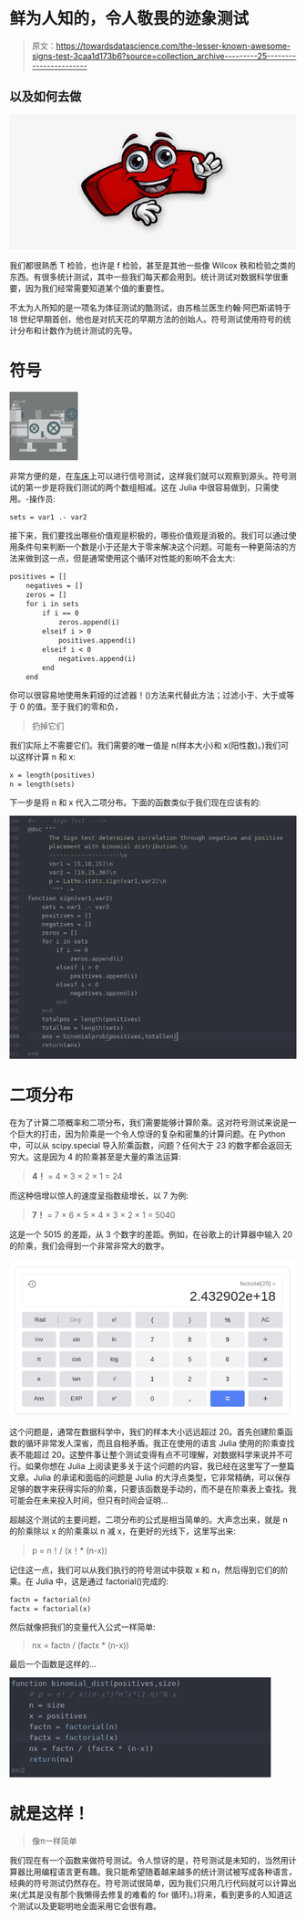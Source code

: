 # 鲜为人知的，令人敬畏的迹象测试

> 原文：<https://towardsdatascience.com/the-lesser-known-awesome-signs-test-3caa1d173b6?source=collection_archive---------25----------------------->

## 以及如何去做

![](img/3d809c2a13d564522e83a98de68a70d8.png)

我们都很熟悉 T 检验，也许是 f 检验，甚至是其他一些像 Wilcox 秩和检验之类的东西。有很多统计测试，其中一些我们每天都会用到。统计测试对数据科学很重要，因为我们经常需要知道某个值的重要性。

不太为人所知的是一项名为体征测试的酷测试，由苏格兰医生约翰·阿巴斯诺特于 18 世纪早期首创，他也是对抗天花的早期方法的创始人。符号测试使用符号的统计分布和计数作为统计测试的先导。

# 符号

![](img/f3045f4740dd7eaae0733480262adc30.png)

非常方便的是，在[车床](https://github.com/emmettgb/Lathe.jl)上可以进行信号测试，这样我们就可以观察到源头。符号测试的第一步是将我们测试的两个数组相减。这在 Julia 中很容易做到，只需使用。-操作员:

```
sets = var1 .- var2
```

接下来，我们要找出哪些价值观是积极的，哪些价值观是消极的。我们可以通过使用条件句来判断一个数是小于还是大于零来解决这个问题。可能有一种更简洁的方法来做到这一点，但是通常使用这个循环对性能的影响不会太大:

```
positives = []
    negatives = []
    zeros = []
    for i in sets
        if i == 0
            zeros.append(i)
        elseif i > 0
            positives.append(i)
        elseif i < 0
            negatives.append(i)
        end
    end
```

你可以很容易地使用朱莉娅的过滤器！()方法来代替此方法；过滤小于、大于或等于 0 的值。至于我们的零和负，

> 扔掉它们

我们实际上不需要它们。我们需要的唯一值是 n(样本大小)和 x(阳性数)。)我们可以这样计算 n 和 x:

```
x = length(positives)
n = length(sets)
```

下一步是将 n 和 x 代入二项分布。下面的函数类似于我们现在应该有的:

![](img/bd4fcd051228581f56a9af99f88ee4e5.png)

# 二项分布

在为了计算二项概率和二项分布，我们需要能够计算阶乘。这对符号测试来说是一个巨大的打击，因为阶乘是一个令人惊讶的复杂和密集的计算问题。在 Python 中，可以从 scipy.special 导入阶乘函数，问题？任何大于 23 的数字都会返回无穷大。这是因为 4 的阶乘甚至是大量的乘法运算:

> **4！** = 4 × 3 × 2 × 1 = 24

而这种倍增以惊人的速度呈指数级增长，以 7 为例:

> **7！** = 7 × 6 × 5 × 4 × 3 × 2 × 1 = 5040

这是一个 5015 的差距，从 3 个数字的差距。例如，在谷歌上的计算器中输入 20 的阶乘，我们会得到一个非常非常大的数字。

![](img/a9d971871e89df3d0752f516eb4167fd.png)

这个问题是，通常在数据科学中，我们的样本大小远远超过 20。首先创建阶乘函数的循环非常发人深省，而且自相矛盾。我正在使用的语言 Julia 使用的阶乘查找表不能超过 20。这整件事让整个测试变得有点不可理解，对数据科学来说并不可行。如果你想在 Julia 上阅读更多关于这个问题的内容，我已经在这里写了一整篇文章。Julia 的承诺和面临的问题是 Julia 的大浮点类型，它非常精确，可以保存足够的数字来获得实际的阶乘，只要该函数是手动的，而不是在阶乘表上查找。我可能会在未来投入时间，但只有时间会证明…

超越这个测试的主要问题，二项分布的公式是相当简单的。大声念出来，就是 n 的阶乘除以 x 的阶乘乘以 n 减 x，在更好的光线下，这里写出来:

> p = n！/ (x！* (n-x))

记住这一点，我们可以从我们执行的符号测试中获取 x 和 n，然后得到它们的阶乘。在 Julia 中，这是通过 factorial()完成的:

```
factn = factorial(n)
factx = factorial(x)
```

然后就像把我们的变量代入公式一样简单:

> nx = factn / (factx * (n-x))

最后一个函数是这样的…

![](img/3c2d3bde4b55fdb008c8d7acb4bbd907.png)

# 就是这样！

> 像π一样简单

我们现在有一个函数来做符号测试。令人惊讶的是，符号测试是未知的，当然用计算器比用编程语言更有趣。我只能希望随着越来越多的统计测试被写成各种语言，经典的符号测试仍然存在。符号测试很简单，因为我们只用几行代码就可以计算出来(尤其是没有那个我懒得去修复的难看的 for 循环)。)将来，看到更多的人知道这个测试以及更聪明地全面采用它会很有趣。